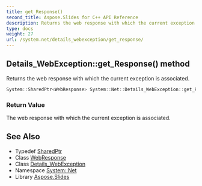 ```yaml
---
title: get_Response()
second_title: Aspose.Slides for C++ API Reference
description: Returns the web response with which the current exception is associated.
type: docs
weight: 27
url: /system.net/details_webexception/get_response/
---
```

## Details_WebException::get_Response() method


Returns the web response with which the current exception is associated.

```cpp
System::SharedPtr<WebResponse> System::Net::Details_WebException::get_Response()
```


### Return Value

The web response with which the current exception is associated.

## See Also

* Typedef [SharedPtr](../../../system/sharedptr/)
* Class [WebResponse](../../webresponse/)
* Class [Details_WebException](../)
* Namespace [System::Net](../../)
* Library [Aspose.Slides](../../../)